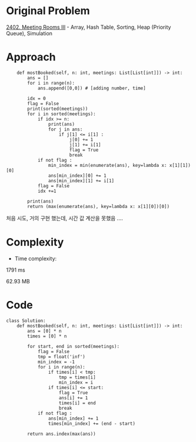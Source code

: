 # Original Problem
<!-- Describe your first thoughts on how to solve this problem. -->
[2402. Meeting Rooms III](https://leetcode.com/problems/meeting-rooms-iii/description/?envType=daily-question&envId=2024-02-18) - Array, Hash Table, Sorting, Heap (Priority Queue), Simulation

# Approach
<!-- Describe your approach to solving the problem. -->
```class Solution:
    def mostBooked(self, n: int, meetings: List[List[int]]) -> int:
        ans = [] 
        for i in range(n):
            ans.append([0,0]) # [adding number, time]

        idx = 0
        flag = False
        print(sorted(meetings))
        for i in sorted(meetings):
            if idx >= n:
                print(ans)
                for j in ans:
                    if j[1] <= i[1] :
                        j[0] += 1
                        j[1] += i[1]
                        flag = True
                        break
            if not flag :
                min_index = min(enumerate(ans), key=lambda x: x[1][1])[0]
                ans[min_index][0] += 1
                ans[min_index][1] += i[1]
            flag = False 
            idx +=1

        print(ans)
        return (max(enumerate(ans), key=lambda x: x[1][0])[0])
```
처음 시도, 거의 구현 했는데, 시간 값 계산을 못했음 .... 
# Complexity
- Time complexity:
<!-- Add your time complexity here, e.g. $$O(n)$$ -->
1791 ms
<!-- Add your space complexity here, e.g. $$O(n)$$ -->
62.93 MB

# Code
```python3
class Solution:
    def mostBooked(self, n: int, meetings: List[List[int]]) -> int:
        ans = [0] * n
        times = [0] * n
        
        for start, end in sorted(meetings):
            flag = False
            tmp = float('inf')
            min_index = -1
            for i in range(n):
                if times[i] < tmp:
                    tmp = times[i]
                    min_index = i
                if times[i] <= start:
                    flag = True
                    ans[i] += 1
                    times[i] = end
                    break
            if not flag :
                ans[min_index] += 1
                times[min_index] += (end - start)
        
        return ans.index(max(ans))
```
